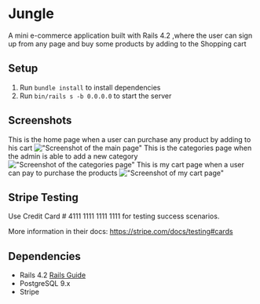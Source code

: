 # Jungle

A mini e-commerce application built with Rails 4.2 ,where the user can sign up from any page 
and buy some products by adding to the Shopping cart


## Setup
1. Run `bundle install` to install dependencies
2. Run `bin/rails s -b 0.0.0.0` to start the server



## Screenshots
This is the home page when a user can purchase any product by adding to his cart
!["Screenshot of the main page"](https://github.com/malak-dev/jungle-rails/blob/master/docs/main_page.png?raw=true)
This is the categories page when the admin is able to add a new category
!["Screenshot of the categories page"](https://github.com/malak-dev/jungle-rails/blob/master/docs/categories%20page.png?raw=true)
This is my cart page when a user can pay to purchase the products
!["Screenshot of my cart page"](https://github.com/malak-dev/jungle-rails/blob/master/docs/my%20cart%20page.png?raw=true)

## Stripe Testing

Use Credit Card # 4111 1111 1111 1111 for testing success scenarios.

More information in their docs: <https://stripe.com/docs/testing#cards>

## Dependencies

* Rails 4.2 [Rails Guide](http://guides.rubyonrails.org/v4.2/)
* PostgreSQL 9.x
* Stripe
